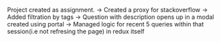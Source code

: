 Project created as assignment.
-> Created a proxy for stackoverflow
-> Added filtration by tags
-> Question with description opens up in a modal created using portal
-> Managed logic for recent 5 queries within that session(i.e not refresing the page) in redux itself